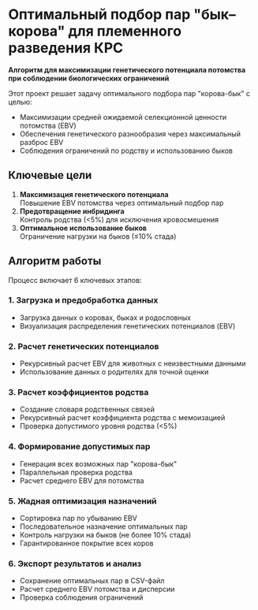 # Оптимальный подбор пар "бык–корова" для племенного разведения КРС

**Алгоритм для максимизации генетического потенциала потомства при соблюдении биологических ограничений**

Этот проект решает задачу оптимального подбора пар "корова-бык" с целью:
- Максимизации средней ожидаемой селекционной ценности потомства (EBV)
- Обеспечения генетического разнообразия через максимальный разброс EBV
- Соблюдения ограничений по родству и использованию быков

## Ключевые цели
1. **Максимизация генетического потенциала**  
   Повышение EBV потомства через оптимальный подбор пар
2. **Предотвращение инбридинга**  
   Контроль родства (<5%) для исключения кровосмешения
3. **Оптимальное использование быков**  
   Ограничение нагрузки на быков (≤10% стада)

## Алгоритм работы
Процесс включает 6 ключевых этапов:

### 1. Загрузка и предобработка данных
- Загрузка данных о коровах, быках и родословных
- Визуализация распределения генетических потенциалов (EBV)

### 2. Расчет генетических потенциалов
- Рекурсивный расчет EBV для животных с неизвестными данными
- Использование данных о родителях для точной оценки

### 3. Расчет коэффициентов родства
- Создание словаря родственных связей
- Рекурсивный расчет коэффициента родства с мемоизацией
- Проверка допустимого уровня родства (<5%)

### 4. Формирование допустимых пар
- Генерация всех возможных пар "корова-бык"
- Параллельная проверка родства
- Расчет среднего EBV для потомства

### 5. Жадная оптимизация назначений
- Сортировка пар по убыванию EBV
- Последовательное назначение оптимальных пар
- Контроль нагрузки на быков (не более 10% стада)
- Гарантированное покрытие всех коров

### 6. Экспорт результатов и анализ
- Сохранение оптимальных пар в CSV-файл
- Расчет среднего EBV потомства и дисперсии
- Проверка соблюдения ограничений

